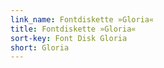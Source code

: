 ```yaml
---
link_name: Fontdiskette »Gloria«
title: Fontdiskette »Gloria«
sort-key: Font Disk Gloria
short: Gloria
---
```

